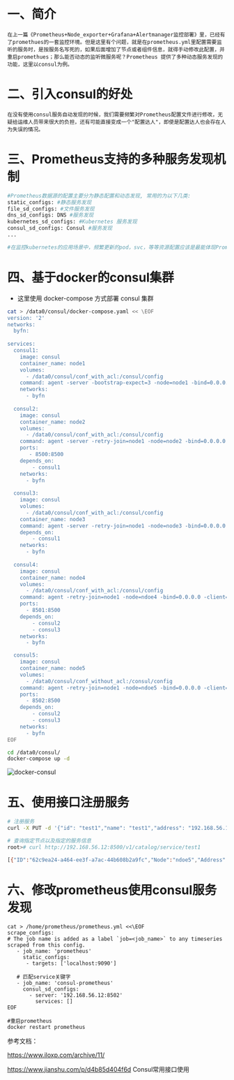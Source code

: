 # 一、简介
`
在上一篇《Prometheus+Node_exporter+Grafana+Alertmanager监控部署》里，已经有了promethues的一套监控环境。但是这里有个问题，就是在prometheus.yml里配置需要监听的服务时，是按服务名写死的，如果后面增加了节点或者组件信息，就得手动修改此配置，并重启promethues；那么能否动态的监听微服务呢？Prometheus 提供了多种动态服务发现的功能，这里以consul为例。
`
# 二、引入consul的好处
`
在没有使用consul服务自动发现的时候，我们需要频繁对Prometheus配置文件进行修改，无疑给运维人员带来很大的负担，还有可能直接变成一个"配置达人"，即使是配置达人也会存在人为失误的情况。
`

# 三、Prometheus支持的多种服务发现机制

```bash
#Prometheus数据源的配置主要分为静态配置和动态发现, 常用的为以下几类:
static_configs: #静态服务发现
file_sd_configs: #文件服务发现
dns_sd_configs: DNS #服务发现
kubernetes_sd_configs: #Kubernetes 服务发现
consul_sd_configs: Consul #服务发现
...

#在监控kubernetes的应用场景中，频繁更新的pod，svc，等等资源配置应该是最能体现Prometheus监控目标自动发现服务的好处
```

# 四、基于docker的consul集群

- 这里使用 docker-compose 方式部署 consul 集群

```bash
cat > /data0/consul/docker-compose.yaml << \EOF
version: '2'
networks:
  byfn:
 
services:
  consul1:
    image: consul
    container_name: node1
    volumes: 
      - /data0/consul/conf_with_acl:/consul/config
    command: agent -server -bootstrap-expect=3 -node=node1 -bind=0.0.0.0 -client=0.0.0.0 -config-dir=/consul/config
    networks:
      - byfn
 
  consul2:
    image: consul
    container_name: node2
    volumes:
      - /data0/consul/conf_with_acl:/consul/config
    command: agent -server -retry-join=node1 -node=node2 -bind=0.0.0.0 -client=0.0.0.0 -config-dir=/consul/config
    ports:
       - 8500:8500
    depends_on:
        - consul1
    networks:
      - byfn
 
  consul3:
    image: consul
    volumes:
      - /data0/consul/conf_with_acl:/consul/config
    container_name: node3
    command: agent -server -retry-join=node1 -node=node3 -bind=0.0.0.0 -client=0.0.0.0 -config-dir=/consul/config
    depends_on:
        - consul1
    networks:
      - byfn
 
  consul4:
    image: consul
    container_name: node4
    volumes:
      - /data0/consul/conf_with_acl:/consul/config
    command: agent -retry-join=node1 -node=ndoe4 -bind=0.0.0.0 -client=0.0.0.0 -ui -config-dir=/consul/config
    ports:
      - 8501:8500
    depends_on:
        - consul2
        - consul3
    networks:
      - byfn

  consul5:
    image: consul
    container_name: node5
    volumes:
      - /data0/consul/conf_without_acl:/consul/config
    command: agent -retry-join=node1 -node=ndoe5 -bind=0.0.0.0 -client=0.0.0.0 -ui -config-dir=/consul/config
    ports:
      - 8502:8500
    depends_on:
        - consul2
        - consul3
    networks:
      - byfn
EOF

cd /data0/consul/
docker-compose up -d
```
  ![docker-consul](https://github.com/Lancger/opslinux/blob/master/images/docker-consul-node.jpg)

# 五、使用接口注册服务

```bash
# 注册服务
curl -X PUT -d '{"id": "test1","name": "test1","address": "192.168.56.12","port": 9100,"tags": ["service"],"checks": [{"http": "http://192.168.56.12:9100/","interval": "5s"}]}' http://192.168.56.12:8502/v1/agent/service/register

# 查询指定节点以及指定的服务信息
root># curl http://192.168.56.12:8500/v1/catalog/service/test1

[{"ID":"62c9ea24-a464-ee3f-a7ac-44b608b2a9fc","Node":"ndoe5","Address":"172.18.0.6","Datacenter":"dc1","TaggedAddresses":{"lan":"172.18.0.6","wan":"172.18.0.6"},"NodeMeta":{"consul-network-segment":""},"ServiceKind":"","ServiceID":"test1","ServiceName":"test1","ServiceTags":["service"],"ServiceAddress":"192.168.56.12","ServiceWeights":{"Passing":1,"Warning":1},"ServiceMeta":{},"ServicePort":9100,"ServiceEnableTagOverride":false,"ServiceProxy":{"MeshGateway":{}},"ServiceConnect":{},"CreateIndex":261,"ModifyIndex":261}]
```

# 六、修改prometheus使用consul服务发现
```
cat > /home/prometheus/prometheus.yml <<\EOF
scrape_configs:
# The job name is added as a label `job=<job_name>` to any timeseries scraped from this config.
   - job_name: 'prometheus'
     static_configs:
      - targets: ['localhost:9090']

   # 匹配service关键字
   - job_name: 'consul-prometheus'
     consul_sd_configs:
       - server: '192.168.56.12:8502'
         services: []
EOF

#重启prometheus
docker restart prometheus
```
参考文档：

https://www.iloxp.com/archive/11/  

https://www.jianshu.com/p/d4b85d404f6d  Consul常用接口使用


